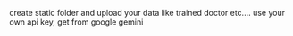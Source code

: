 create static folder and upload your data like trained doctor etc....
use your own api key, get from google gemini
